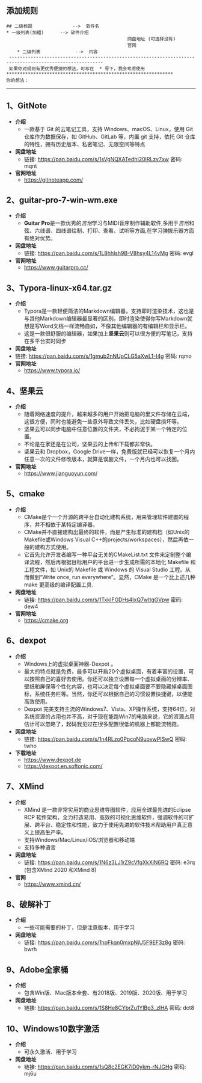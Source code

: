 ## 添加规则

```
## 二级标题               -->  软件名
* 一级列表(加粗)      --> 软件介绍
                                             网盘地址 (可选择没有)
                                             官网
    * 二级列表             -->  内容
 ---------------------------------------------------------------------------------------------------------
 如果你对规则有更优秀便捷的想法，可写在  * 号下，我会考虑使用
**************************************************************
你的想法：
```



---

## 1、GitNote

* **介绍**
  * 一款基于 Git 的云笔记工具，支持 Windows、macOS、Linux，使用 Git 仓库作为数据保存，如 GitHub、GitLab 等，内置 git 支持，依托 Git 仓库的特性，拥有历史版本、私密笔记、无限空间等特点
* **网盘地址**
  * 链接: https://pan.baidu.com/s/1sVgNQXATedhI20lRLzv7xw  密码: mqnt
* **官网地址**
  * https://gitnoteapp.com/

## 2、guitar-pro-7-win-wm.exe

* **介绍**
  *  **Guitar Pro**是一款优秀的*吉他*学习与MIDI音序制作辅助软件,多用于*吉他*和弦、六线谱、四线谱绘制、打印、查看、试听等方面,在学习弹拨乐器方面有绝对优势。
* **网盘地址**
  * 链接: https://pan.baidu.com/s/1L8hhlsh9B-V8hsy4L14vMg  密码: evgl
* **官网地址**
  * https://www.guitarpro.cc/

## 3、Typora-linux-x64.tar.gz

* **介绍**
  * Typora是一款轻便简洁的Markdown编辑器，支持即时渲染技术，这也是与其他Markdown编辑器最显著的区别。即时渲染使得你写Markdown就想是写Word文档一样流畅自如，不像其他编辑器的有编辑栏和显示栏。
  * 这是一款很舒服的编辑器，如果加上**坚果云**则可以很方便的写笔记，支持在多平台实时同步
* **网盘地址**
* 链接: https://pan.baidu.com/s/1gmub2nNUpCLG5aXwL1-I4g  密码: rqmo
* **官网地址**
  * https://www.typora.io/

## 4、坚果云

* **介绍**
  * 随着网络速度的提升，越来越多的用户开始把电脑的里文件存储在云端，这很方便，同时也能避免一些意外导致文件丢失，比如硬盘损坏等。
  * 坚果云可以同步电脑中任意位置的文件夹，不必拘泥于某一个特定的位置。
  * 不论是在家还是在公司，坚果云的上传和下载都非常快。
  * 坚果云和 Dropbox，Google Drive一样，免费版就已经可以恢复一个月内任意一次的文件修改版本，就算是误删文件，一个月内也可以找回。
* **官网地址**
  * https://www.jianguoyun.com/

## 5、cmake

* **介绍**
  * CMake是个一个开源的跨平台自动化建构系统，用来管理软件建置的程序，并不相依于某特定编译器。
  * CMake并不直接建构出最终的软件，而是产生标准的建构档（如Unix的Makefile或Windows Visual C++的projects/workspaces），然后再依一般的建构方式使用。
  * 它首先允许开发者编写一种平台无关的CMakeList.txt 文件来定制整个编译流程，然后再根据目标用户的平台进一步生成所需的本地化 Makefile 和工程文件，如 Unix的 Makefile 或 Windows 的 Visual Studio 工程。从而做到“Write once, run everywhere”。显然，CMake 是一个比上述几种 make 更高级的编译配置工具.
* **网盘地址**
  * 链接: https://pan.baidu.com/s/1TxkIFGDHs4IxQ7wItgGVpw  密码: dew4
* **官网地址**
  * https://cmake.org

## 6、dexpot

* **介绍**
  * Windows上的虚拟桌面神器-Dexpot 。
  * 最大的特点就是免费，最多可以开启20个虚拟桌面，有着丰富的设置，可以按照自己的喜好去使用。你还可以独立设置每一个虚拟桌面的分辨率、壁纸和屏保等个性化内容，也可以决定每个虚拟桌面要不要隐藏掉桌面图标，系统任务栏等。当然，你还可以根据自己的习惯设置快捷键，以便能高效使用。
  * Dexpot 完美支持主流的Windows7、Vista、XP操作系统，支持64位，对系统资源的占用也并不高，对于现在能跑Win7的电脑来说，它的资源占用估计可以忽略了，起码我见过在很多配置很低的机器上都能流畅跑。
* **网盘地址**
  * 链接: https://pan.baidu.com/s/1n4RLzo0PpcoN9uovwPISwQ  密码: twho
* **下载地址**
  * https://www.dexpot.de
  * https://dexpot.en.softonic.com/



## 7、XMind

* **介绍**
  * XMind 是一款非常实用的商业思维导图软件，应用全球最先进的Eclipse RCP 软件架构，全力打造易用、高效的可视化思维软件，强调软件的可扩展、跨平台、稳定性和性能，致力于使用先进的软件技术帮助用户真正意义上提高生产率。
  * 支持Windows/Mac/Linux/iOS/浏览器和移动端
  * 支持多种语言
* **网盘地址**
  * 链接: https://pan.baidu.com/s/1N6z3LJ1rZ9cVfqXkXiN6RQ  密码: e3rq    (包含XMind 2020 和XMind 8)
* **官网**
  * https://www.xmind.cn/



## 8、破解补丁

* **介绍**
  * 一些可能需要的补丁，但是注意版本、用于学习
* **网盘地址**
  * 链接: https://pan.baidu.com/s/1hpFkqn0mxpNjU5F9EF3z8g  密码: bwrh



## 9、Adobe全家桶

* **介绍**
  * 包含Win版、Ｍac版本全套、有2018版、2019版、2020版、用于学习
* **网盘地址**
  * 链接: https://pan.baidu.com/s/1S8He8CYbrZu1YlBp3_zlHA  密码: dct8



## 10、Windows10数字激活

* **介绍**
  * 可永久激活、用于学习
* **网盘地址**
  * 链接: https://pan.baidu.com/s/1sQ8c2EGK7iD0ykm-rNJGHg  密码: mj6u


